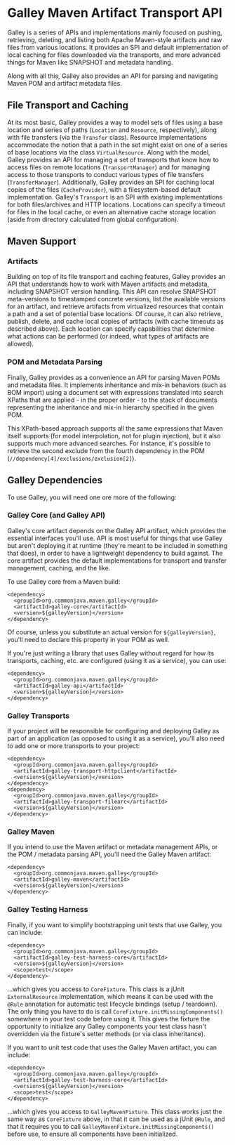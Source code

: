 

# Galley Maven Artifact Transport API

Galley is a series of APIs and implementations mainly focused on pushing, retrieving, deleting, and listing both Apache Maven-style artifacts and raw files from various locations. It provides an SPI and default implementation of local caching for files downloaded via the transports, and more advanced things for Maven like SNAPSHOT and metadata handling.

Along with all this, Galley also provides an API for parsing and navigating Maven POM and artifact metadata files.

## File Transport and Caching

At its most basic, Galley provides a way to model sets of files using a base location and series of paths (`Location` and `Resource`, respectively), along with file transfers (via the `Transfer` class). Resource implementations accommodate the notion that a path in the set might exist on one of a series of base locations via the class `VirtualResource`. Along with the model, Galley provides an API for managing a set of transports that know how to access files on remote locations (`TransportManager`) and for managing access to those transports to conduct various types of file transfers (`TransferManager`). Additionally, Galley provides an SPI for caching local copies of the files (`CacheProvider`), with a filesystem-based default implementation. Galley's `Transport` is an SPI with existing implementations for both files/archives and HTTP locations. Locations can specify a timeout for files in the local cache, or even an alternative cache storage location (aside from directory calculated from global configuration).

## Maven Support

### Artifacts

Building on top of its file transport and caching features, Galley provides an API that understands how to work with Maven artifacts and metadata, including SNAPSHOT version handling. This API can resolve SNAPSHOT meta-versions to timestamped concrete versions, list the available versions for an artifact, and retrieve artifacts from virtualized resources that contain a path and a set of potential base locations. Of course, it can also retrieve, publish, delete, and cache local copies of artifacts (with cache timeouts as described above). Each location can specify capabilities that determine what actions can be performed (or indeed, what types of artifacts are allowed).

### POM and Metadata Parsing

Finally, Galley provides as a convenience an API for parsing Maven POMs and metadata files. It implements inheritance and mix-in behaviors (such as BOM import) using a document set with expressions translated into search XPaths that are applied - in the proper order - to the stack of documents representing the inheritance and mix-in hierarchy specified in the given POM.

This XPath-based approach supports all the same expressions that Maven itself supports (for model interpolation, not for plugin injection), but it also supports much more advanced searches. For instance, it's possible to retrieve the second exclude from the fourth dependency in the POM (`//dependency[4]/exclusions/exclusion[2]`).

## Galley Dependencies

To use Galley, you will need one ore more of the following:

### Galley Core (and Galley API)

Galley's core artifact depends on the Galley API artifact, which provides the essential interfaces you'll use. API is most useful for things that use Galley but aren't deploying it at runtime (they're meant to be included in something that does), in order to have a lightweight dependency to build against. The core artifact provides the default implementations for transport and transfer management, caching, and the like.

To use Galley core from a Maven build:

    <dependency>
      <groupId>org.commonjava.maven.galley</groupId>
      <artifactId>galley-core</artifactId>
      <version>${galleyVersion}</version>
    </dependency>

Of course, unless you substitute an actual version for `${galleyVersion}`, you'll need to declare this property in your POM as well.

If you're just writing a library that uses Galley without regard for how its transports, caching, etc. are configured (using it as a service), you can use:

    <dependency>
      <groupId>org.commonjava.maven.galley</groupId>
      <artifactId>galley-api</artifactId>
      <version>${galleyVersion}</version>
    </dependency>

### Galley Transports

If your project will be responsible for configuring and deploying Galley as part of an application (as opposed to using it as a service), you'll also need to add one or more transports to your project:

    <dependency>
      <groupId>org.commonjava.maven.galley</groupId>
      <artifactId>galley-transport-httpclient</artifactId>
      <version>${galleyVersion}</version>
    </dependency>
    <dependency>
      <groupId>org.commonjava.maven.galley</groupId>
      <artifactId>galley-transport-filearc</artifactId>
      <version>${galleyVersion}</version>
    </dependency>

### Galley Maven

If you intend to use the Maven artifact or metadata management APIs, or the POM / metadata parsing API, you'll need the Galley Maven artifact:

    <dependency>
      <groupId>org.commonjava.maven.galley</groupId>
      <artifactId>galley-maven</artifactId>
      <version>${galleyVersion}</version>
    </dependency>

### Galley Testing Harness

Finally, if you want to simplify bootstrapping unit tests that use Galley, you can include:

    <dependency>
      <groupId>org.commonjava.maven.galley</groupId>
      <artifactId>galley-test-harness-core</artifactId>
      <version>${galleyVersion}</version>
      <scope>test</scope>
    </dependency>

...which gives you access to `CoreFixture`. This class is a jUnit `ExternalResource` implementation, which means it can be used with the `@Rule` annotation for automatic test lifecycle bindings (setup / teardown). The only thing you have to do is call `CoreFixture.initMissingComponents()` somewhere in your test code before using it. This gives the fixture the opportunity to initialize any Galley components your test class hasn't overridden via the fixture's setter methods (or via class inheritance).

If you want to unit test code that uses the Galley Maven artifact, you can include:

    <dependency>
      <groupId>org.commonjava.maven.galley</groupId>
      <artifactId>galley-test-harness-core</artifactId>
      <version>${galleyVersion}</version>
      <scope>test</scope>
    </dependency>

...which gives you access to `GalleyMavenFixture`. This class works just the same way as `CoreFixture` above, in that it can be used as a jUnit `@Rule`, and that it requires you to call `GalleyMavenFixture.initMissingComponents()` before use, to ensure all components have been initialized.
